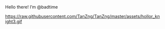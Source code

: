 Hello there! I’m @badtime

https://raw.githubusercontent.com/TanZng/TanZng/master/assets/hollor_knight3.gif 

